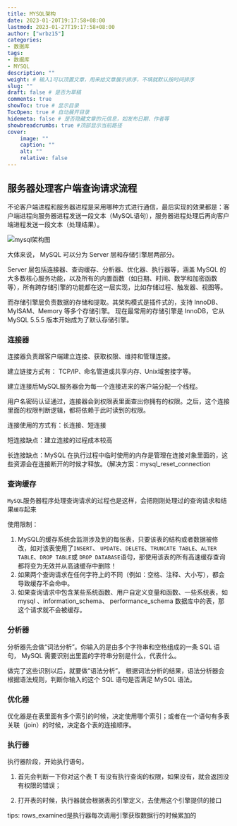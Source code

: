 ```yaml
---
title: MYSQL架构
date: 2023-01-20T19:17:58+08:00
lastmod: 2023-01-27T19:17:58+08:00
author: ["wrbz15"]
categories: 
- 数据库
tags: 
- 数据库
- MYSQL
description: ""
weight: # 输入1可以顶置文章，用来给文章展示排序，不填就默认按时间排序
slug: ""
draft: false # 是否为草稿
comments: true
showToc: true # 显示目录
TocOpen: true # 自动展开目录
hidemeta: false # 是否隐藏文章的元信息，如发布日期、作者等
showbreadcrumbs: true #顶部显示当前路径
cover:
    image: ""
    caption: ""
    alt: ""
    relative: false
---
```


## 服务器处理客户端查询请求流程

不论客户端进程和服务器进程是采用哪种方式进行通信，最后实现的效果都是：客户端进程向服务器进程发送一段文本（MySQL语句），服务器进程处理后再向客户端进程发送一段文本（处理结果）。

![mysql架构图](https://imgconvert.csdnimg.cn/aHR0cHM6Ly9pbWctbXkuY3Nkbi5uZXQvdXBsb2Fkcy8yMDEyMTEvMTUvMTM1Mjk1OTg0N185MTQ3LmpwZw?x-oss-process=image/format,png)

大体来说， MySQL 可以分为 Server 层和存储引擎层两部分。

Server 层包括连接器、查询缓存、分析器、优化器、执行器等，涵盖 MySQL 的大多数核心服务功能，以及所有的内置函数（如日期、时间、数学和加密函数等），所有跨存储引擎的功能都在这一层实现，比如存储过程、触发器、视图等。

而存储引擎层负责数据的存储和提取。其架构模式是插件式的，支持 InnoDB、MyISAM、Memory 等多个存储引擎。 现在最常用的存储引擎是 InnoDB，它从 MySQL 5.5.5 版本开始成为了默认存储引擎。

### 连接器

连接器负责跟客户端建立连接、获取权限、维持和管理连接。

建立链接方式有： TCP/IP`、`命名管道或共享内存`、`Unix域套接字等。

建立连接后MySQL服务器会为每一个连接进来的客户端分配一个线程。

用户名密码认证通过，连接器会到权限表里面查出你拥有的权限。之后，这个连接里面的权限判断逻辑，都将依赖于此时读到的权限。

连接使用的方式有：长连接、短连接

短连接缺点：建立连接的过程成本较高

长连接缺点：MySQL 在执行过程中临时使用的内存是管理在连接对象里面的，这些资源会在连接断开的时候才释放。（解决方案：mysql_reset_connection

### 查询缓存

`MySQL`服务器程序处理查询请求的过程也是这样，会把刚刚处理过的查询请求和结果`缓存`起来

使用限制：

1. MySQL的缓存系统会监测涉及到的每张表，只要该表的结构或者数据被修改，如对该表使用了`INSERT`、 `UPDATE`、`DELETE`、`TRUNCATE TABLE`、`ALTER TABLE`、`DROP TABLE`或 `DROP DATABASE`语句，那使用该表的所有高速缓存查询都将变为无效并从高速缓存中删除！
2. 如果两个查询请求在任何字符上的不同（例如：空格、注释、大小写），都会导致缓存不会命中。
3. 如果查询请求中包含某些系统函数、用户自定义变量和函数、一些系统表，如 mysql 、information_schema、 performance_schema 数据库中的表，那这个请求就不会被缓存。

### 分析器

分析器先会做“词法分析”。你输入的是由多个字符串和空格组成的一条 SQL 语句， MySQL 需要识别出里面的字符串分别是什么，代表什么。

做完了这些识别以后，就要做“语法分析”。 根据词法分析的结果，语法分析器会根据语法规则，判断你输入的这个 SQL 语句是否满足 MySQL 语法。

### 优化器

优化器是在表里面有多个索引的时候，决定使用哪个索引；或者在一个语句有多表关联（join）的时候，决定各个表的连接顺序。

### 执行器 

执行器阶段，开始执行语句。

1. 首先会判断一下你对这个表 T 有没有执行查询的权限，如果没有，就会返回没有权限的错误；

2. 打开表的时候，执行器就会根据表的引擎定义，去使用这个引擎提供的接口

tips: rows_examined是执行器每次调用引擎获取数据行的时候累加的







